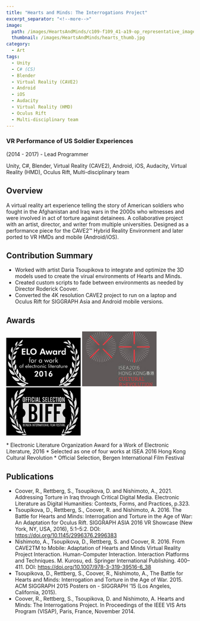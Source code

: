```yaml
---
title: "Hearts and Minds: The Interrogations Project"
excerpt_separator: "<!--more-->"
image:
  path: /images/HeartsAndMinds/c109-f109_41-a19-op_representative_image_1-v1s.jpg
  thumbnail: /images/HeartsAndMinds/hearts_thumb.jpg
category:
  - Art
tags:
  - Unity
  - C# (CS)
  - Blender
  - Virtual Reality (CAVE2)
  - Android
  - iOS
  - Audacity
  - Virtual Reality (HMD)
  - Oculus Rift
  - Multi-disciplinary team
---
```

### VR Performance of US Soldier Experiences

(2014 - 2017) - Lead Programmer

Unity, C#, Blender, Virtual Reality (CAVE2), Android, iOS, Audacity, Virtual Reality (HMD), Oculus Rift, Multi-disciplinary team

<!--more--> 

## Overview
A virtual reality art experience telling the story of American soldiers who fought in the Afghanistan and Iraq wars in the 2000s who witnesses and were involved in act of torture against detainees. A collaborative project with an artist, director, and writer from multiple universities. Designed as a performance piece for the CAVE2™ Hybrid Reality Environment and later ported to VR HMDs and mobile (Android/iOS).


## Contribution Summary
  * Worked with artist Daria Tsoupikova to integrate and optimize the 3D models used to create the virual environments of Hearts and Minds.
  * Created custom scripts to fade between environments as needed by Director Roderick Coover.
  * Converted the 4K resolution CAVE2 project to run on a laptop and Oculus Rift for SIGGRAPH Asia and Android mobile versions.
    
## Awards
<p float="left">
  <img src="/images/HeartsAndMinds/hearts_elo.png" width="200" />
  <img src="/images/HeartsAndMinds/hearts_isea.jpg" width="200" />
  <img src="/images/HeartsAndMinds/hearts_biff.png" width="200" />   
</p>
 * Electronic Literature Organization Award for a Work of Electronic Literature, 2016
 * Selected as one of four works at ISEA 2016 Hong Kong Cultural Revolution
 * Official Selection, Bergen International Film Festival
 
## Publications
 * Coover, R., Rettberg, S., Tsoupikova, D. and Nishimoto, A., 2021. Addressing Torture in Iraq through Critical Digital Media. Electronic Literature as Digital Humanities: Contexts, Forms, and Practices, p.323.
 * Tsoupikova, D., Rettberg, S., Coover, R. and Nishimoto, A. 2016. The Battle for Hearts and Minds: Interrogation and Torture in the Age of War: An Adaptation for Oculus Rift. SIGGRAPH ASIA 2016 VR Showcase (New York, NY, USA, 2016), 5:1–5:2. DOI: https://doi.org/10.1145/2996376.2996383
 * Nishimoto, A., Tsoupikova, D., Rettberg, S. and Coover, R. 2016. From CAVE2TM to Mobile: Adaptation of Hearts and Minds Virtual Reality Project Interaction. Human-Computer Interaction. Interaction Platforms and Techniques. M. Kurosu, ed. Springer International Publishing. 400–411. DOI: https://doi.org/10.1007/978-3-319-39516-6_38
 * Tsoupikova, D., Rettberg, S., Coover, R., Nishimoto, A., The Battle for Hearts and Minds: Interrogation and Torture in the Age of War. 2015. ACM SIGGRAPH 2015 Posters on - SIGGRAPH ’15 (Los Angeles, California, 2015).
 * Coover, R., Rettberg, S., Tsoupikova, D. and Nishimoto, A. Hearts and Minds: The Interrogations Project. In Proceedings of the IEEE VIS Arts Program (VISAP), Paris, France, November 2014.

